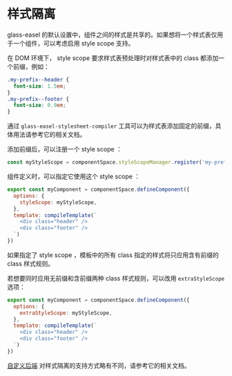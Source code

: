 # 样式隔离

glass-easel 的默认设置中，组件之间的样式是共享的。如果想将一个样式表仅用于一个组件，可以考虑启用 style scope 支持。

在 DOM 环境下， style scope 要求样式表预处理时对样式表中的 class 都添加一个前缀，例如：

```css
.my-prefix--header {
  font-size: 1.5em;
}
.my-prefix--footer {
  font-size: 0.9em;
}
```

通过 `glass-easel-stylesheet-compiler` 工具可以为样式表添加固定的前缀，具体用法请参考它的相关文档。

添加前缀后，可以注册一个 style scope ：

```js
const myStyleScope = componentSpace.styleScopeManager.register('my-prefix')
```

组件定义时，可以指定它使用这个 style scope ：

```js
export const myComponent = componentSpace.defineComponent({
  options: {
    styleScope: myStyleScope,
  },
  template: compileTemplate(`
    <div class="header" />
    <div class="footer" />
  `)
})
```

如果指定了 style scope ，模板中的所有 class 指定的样式将只应用含有前缀的 class 样式规则。

若想要同时应用无前缀和含前缀两种 class 样式规则，可以改用 `extraStyleScope` 选项：

```js
export const myComponent = componentSpace.defineComponent({
  options: {
    extraStyleScope: myStyleScope,
  },
  template: compileTemplate(`
    <div class="header" />
    <div class="footer" />
  `)
})
```

[自定义后端](../advanced/custom_backend.md) 对样式隔离的支持方式略有不同，请参考它的相关文档。
